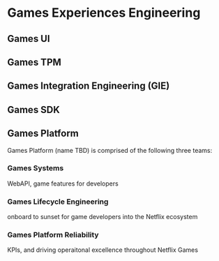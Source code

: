 # Games Experiences Engineering

## Games UI

## Games TPM

## Games Integration Engineering (GIE)

## Games SDK

## Games Platform

Games Platform (name TBD) is comprised of the following three teams:

### Games Systems

WebAPI, game features for developers

### Games Lifecycle Engineering

onboard to sunset for game developers into the Netflix ecosystem

### Games Platform Reliability

KPIs, and driving operaitonal excellence throughout Netflix Games
